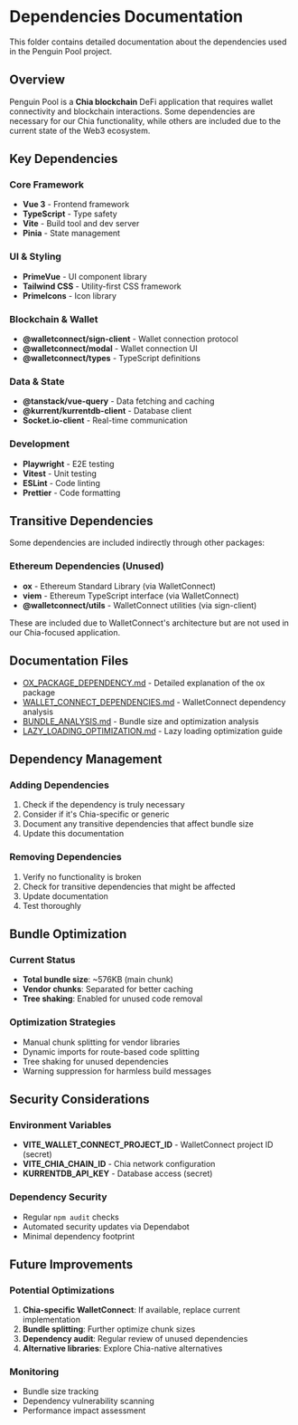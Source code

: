 # Dependencies Documentation

This folder contains detailed documentation about the dependencies used in the Penguin Pool project.

## Overview

Penguin Pool is a **Chia blockchain** DeFi application that requires wallet connectivity and blockchain interactions. Some dependencies are necessary for our Chia functionality, while others are included due to the current state of the Web3 ecosystem.

## Key Dependencies

### Core Framework

- **Vue 3** - Frontend framework
- **TypeScript** - Type safety
- **Vite** - Build tool and dev server
- **Pinia** - State management

### UI & Styling

- **PrimeVue** - UI component library
- **Tailwind CSS** - Utility-first CSS framework
- **PrimeIcons** - Icon library

### Blockchain & Wallet

- **@walletconnect/sign-client** - Wallet connection protocol
- **@walletconnect/modal** - Wallet connection UI
- **@walletconnect/types** - TypeScript definitions

### Data & State

- **@tanstack/vue-query** - Data fetching and caching
- **@kurrent/kurrentdb-client** - Database client
- **Socket.io-client** - Real-time communication

### Development

- **Playwright** - E2E testing
- **Vitest** - Unit testing
- **ESLint** - Code linting
- **Prettier** - Code formatting

## Transitive Dependencies

Some dependencies are included indirectly through other packages:

### Ethereum Dependencies (Unused)

- **ox** - Ethereum Standard Library (via WalletConnect)
- **viem** - Ethereum TypeScript interface (via WalletConnect)
- **@walletconnect/utils** - WalletConnect utilities (via sign-client)

These are included due to WalletConnect's architecture but are not used in our Chia-focused application.

## Documentation Files

- [OX_PACKAGE_DEPENDENCY.md](./OX_PACKAGE_DEPENDENCY.md) - Detailed explanation of the ox package
- [WALLET_CONNECT_DEPENDENCIES.md](./WALLET_CONNECT_DEPENDENCIES.md) - WalletConnect dependency analysis
- [BUNDLE_ANALYSIS.md](./BUNDLE_ANALYSIS.md) - Bundle size and optimization analysis
- [LAZY_LOADING_OPTIMIZATION.md](./LAZY_LOADING_OPTIMIZATION.md) - Lazy loading optimization guide

## Dependency Management

### Adding Dependencies

1. Check if the dependency is truly necessary
2. Consider if it's Chia-specific or generic
3. Document any transitive dependencies that affect bundle size
4. Update this documentation

### Removing Dependencies

1. Verify no functionality is broken
2. Check for transitive dependencies that might be affected
3. Update documentation
4. Test thoroughly

## Bundle Optimization

### Current Status

- **Total bundle size**: ~576KB (main chunk)
- **Vendor chunks**: Separated for better caching
- **Tree shaking**: Enabled for unused code removal

### Optimization Strategies

- Manual chunk splitting for vendor libraries
- Dynamic imports for route-based code splitting
- Tree shaking for unused dependencies
- Warning suppression for harmless build messages

## Security Considerations

### Environment Variables

- **VITE_WALLET_CONNECT_PROJECT_ID** - WalletConnect project ID (secret)
- **VITE_CHIA_CHAIN_ID** - Chia network configuration
- **KURRENTDB_API_KEY** - Database access (secret)

### Dependency Security

- Regular `npm audit` checks
- Automated security updates via Dependabot
- Minimal dependency footprint

## Future Improvements

### Potential Optimizations

1. **Chia-specific WalletConnect**: If available, replace current implementation
2. **Bundle splitting**: Further optimize chunk sizes
3. **Dependency audit**: Regular review of unused dependencies
4. **Alternative libraries**: Explore Chia-native alternatives

### Monitoring

- Bundle size tracking
- Dependency vulnerability scanning
- Performance impact assessment
